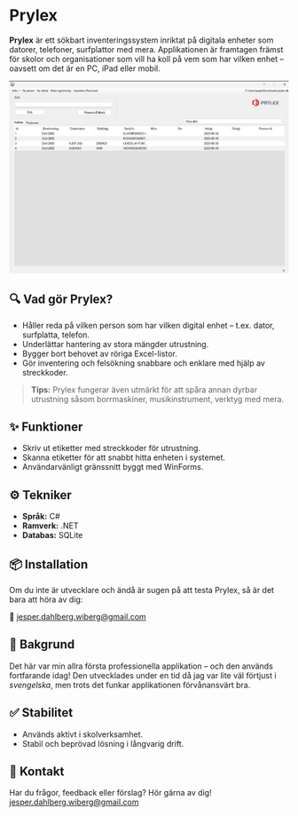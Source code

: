 # Prylex

**Prylex** är ett sökbart inventeringssystem inriktat på digitala enheter som datorer, telefoner, surfplattor med mera. Applikationen är framtagen främst för skolor och organisationer som vill ha koll på vem som har vilken enhet – oavsett om det är en PC, iPad eller mobil.

![Förhandvisning](https://github.com/wiberg8/Prylex/raw/master/prylexexempel.png)

## 🔍 Vad gör Prylex?

- Håller reda på vilken person som har vilken digital enhet – t.ex. dator, surfplatta, telefon.
- Underlättar hantering av stora mängder utrustning.
- Bygger bort behovet av röriga Excel-listor.
- Gör inventering och felsökning snabbare och enklare med hjälp av streckkoder.

> **Tips:** Prylex fungerar även utmärkt för att spåra annan dyrbar utrustning såsom borrmaskiner, musikinstrument, verktyg med mera.

## ✨ Funktioner

- Skriv ut etiketter med streckkoder för utrustning.
- Skanna etiketter för att snabbt hitta enheten i systemet.
- Användarvänligt gränssnitt byggt med WinForms.

## ⚙️ Tekniker

- **Språk:** C#  
- **Ramverk:** .NET  
- **Databas:** SQLite

## 📦 Installation

Om du inte är utvecklare och ändå är sugen på att testa Prylex, så är det bara att höra av dig:

📧 [jesper.dahlberg.wiberg@gmail.com](mailto:jesper.dahlberg.wiberg@gmail.com)

## 🧾 Bakgrund

Det här var min allra första professionella applikation – och den används fortfarande idag! Den utvecklades under en tid då jag var lite väl förtjust i *svengelska*, men trots det funkar applikationen förvånansvärt bra.

## ✅ Stabilitet

- Används aktivt i skolverksamhet.
- Stabil och beprövad lösning i långvarig drift.

## 📧 Kontakt

Har du frågor, feedback eller förslag? Hör gärna av dig!  
[jesper.dahlberg.wiberg@gmail.com](mailto:jesper.dahlberg.wiberg@gmail.com)


